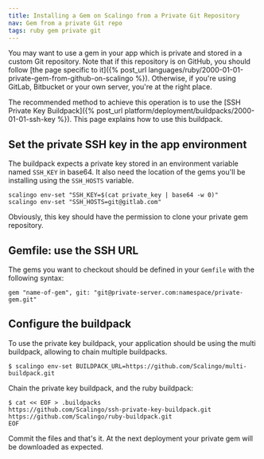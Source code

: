 ```yaml
---
title: Installing a Gem on Scalingo from a Private Git Repository
nav: Gem from a private Git repo
tags: ruby gem private git
---
```


You may want to use a gem in your app which is private and stored in a custom
Git repository. Note that if this repository is on GitHub, you should follow
[the page specific to it]({% post_url
languages/ruby/2000-01-01-private-gem-from-github-on-scalingo %}). Otherwise,
if you're using GitLab, Bitbucket or your own server, you're at the right
place.

The recommended method to achieve this operation is to use the [SSH Private
Key Buildpack]({% post_url platform/deployment/buildpacks/2000-01-01-ssh-key %}).
This page explains how to use this buildpack.

## Set the private SSH key in the app environment

The buildpack expects a private key stored in an environment variable named `SSH_KEY`
in base64. It also need the location of the gems you'll be installing using the `SSH_HOSTS`
variable.

```
scalingo env-set "SSH_KEY=$(cat private_key | base64 -w 0)"
scalingo env-set "SSH_HOSTS=git@gitlab.com"
```

Obviously, this key should have the permission to clone your private gem
repository.

## Gemfile: use the SSH URL

The gems you want to checkout should be defined in your `Gemfile` with the following syntax:

```
gem "name-of-gem", git: "git@private-server.com:namespace/private-gem.git"
```

## Configure the buildpack

To use the private key buildpack, your application should be using the multi buildpack,
allowing to chain multiple buildpacks.

```
$ scalingo env-set BUILDPACK_URL=https://github.com/Scalingo/multi-buildpack.git
```

Chain the private key buildpack, and the ruby buildpack:

```
$ cat << EOF > .buildpacks
https://github.com/Scalingo/ssh-private-key-buildpack.git
https://github.com/Scalingo/ruby-buildpack.git
EOF
```

Commit the files and that's it. At the next deployment your private gem will be downloaded
as expected.

